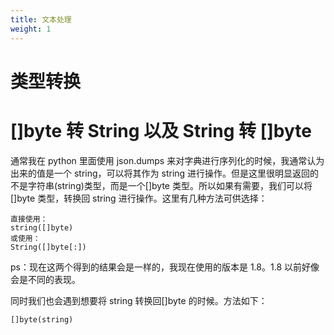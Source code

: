 ```yaml
---
title: 文本处理
weight: 1
---
```


# 类型转换

# \[]byte 转 String 以及 String 转 \[]byte

通常我在 python 里面使用 json.dumps 来对字典进行序列化的时候，我通常认为出来的值是一个 string，可以将其作为 string 进行操作。但是这里很明显返回的不是字符串(string)类型，而是一个\[]byte 类型。所以如果有需要，我们可以将\[]byte 类型，转换回 string 进行操作。这里有几种方法可供选择：

    直接使用：
    string([]byte)
    或使用：
    String([]byte[:])

ps：现在这两个得到的结果会是一样的，我现在使用的版本是 1.8。1.8 以前好像会是不同的表现。

同时我们也会遇到想要将 string 转换回\[]byte 的时候。方法如下：

    []byte(string)

